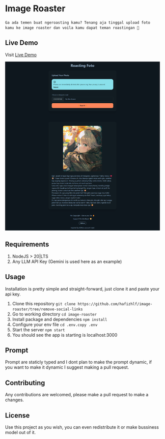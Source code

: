 # Image Roaster

`Ga ada temen buat ngeroasting kamu? Tenang aja tinggal upload foto kamu ke image roaster dan voila kamu dapat teman roastingan 🤣`

## Live Demo

Visit [Live Demo](https://image-roaster.hafizhibnusyam.xyz/)

![Image Thumbnail](https://github.com/hafizhlf/image-roaster/blob/remove-social-links/ss/Roasting-Foto.png)

## Requirements

1. NodeJS > 20|LTS
2. Any LLM API Key (Gemini is used here as an example)

## Usage

Installation is pretty simple and straight-forward, just clone it and paste your api key.

1. Clone this repository `git clone https://github.com/hafizhlf/image-roaster/tree/remove-social-links`
2. Go to working directory `cd image-roaster`
3. Install package and dependencies `npm install`
4. Configure your env file `cd .env.copy .env`
5. Start the server `npm start`
6. You should see the app is starting is localhost:3000

## Prompt

Prompt are staticly typed and I dont plan to make the prompt dynamic, if you want to make it dynamic I suggest making a pull request.

## Contributing

Any contributions are welcomed, please make a pull request to make a changes.

## License

Use this project as you wish, you can even redistribute it or make bussiness model out of it.
